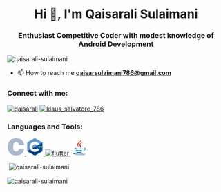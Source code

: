 <h1 align="center">Hi 👋, I'm Qaisarali Sulaimani</h1>
<h3 align="center">Enthusiast Competitive Coder with modest knowledge of Android Development</h3>

<p align="left"> <img src="https://komarev.com/ghpvc/?username=qaisarali-sulaimani&label=Profile%20views&color=0e75b6&style=flat" alt="qaisarali-sulaimani" /> </p>

- 📫 How to reach me **qaisarsulaimani786@gmail.com**

<h3 align="left">Connect with me:</h3>
<p align="left">
<a href="https://www.codechef.com/users/qaisarali" target="blank"><img align="center" src="https://cdn.jsdelivr.net/npm/simple-icons@3.1.0/icons/codechef.svg" alt="qaisarali" height="30" width="40" /></a>
<a href="https://codeforces.com/profile/klaus_salvatore_786" target="blank"><img align="center" src="https://cdn.jsdelivr.net/npm/simple-icons@3.0.1/icons/codeforces.svg" alt="klaus_salvatore_786" height="30" width="40" /></a>
</p>

<h3 align="left">Languages and Tools:</h3>
<p align="left"> <a href="https://www.cprogramming.com/" target="_blank"> <img src="https://raw.githubusercontent.com/devicons/devicon/master/icons/c/c-original.svg" alt="c" width="40" height="40"/> </a> <a href="https://www.w3schools.com/cpp/" target="_blank"> <img src="https://raw.githubusercontent.com/devicons/devicon/master/icons/cplusplus/cplusplus-original.svg" alt="cplusplus" width="40" height="40"/> </a> <a href="https://flutter.dev" target="_blank"> <img src="https://www.vectorlogo.zone/logos/flutterio/flutterio-icon.svg" alt="flutter" width="40" height="40"/> </a> <a href="https://www.java.com" target="_blank"> <img src="https://raw.githubusercontent.com/devicons/devicon/master/icons/java/java-original.svg" alt="java" width="40" height="40"/> </a> </p>

<p>&nbsp;<img align="center" src="https://github-readme-stats.vercel.app/api?username=qaisarali-sulaimani&show_icons=true&locale=en" alt="qaisarali-sulaimani" /></p>

<p><img align="center" src="https://github-readme-streak-stats.herokuapp.com/?user=qaisarali-sulaimani&" alt="qaisarali-sulaimani" /></p>
